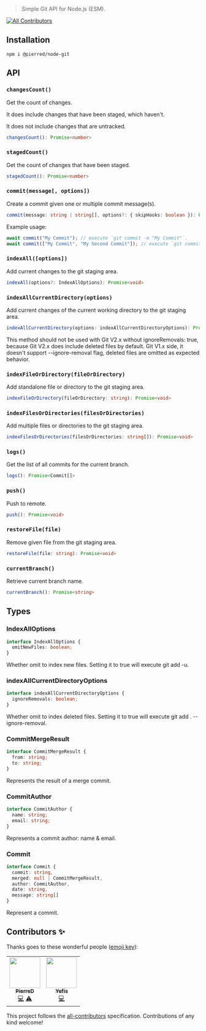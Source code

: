 > Simple Git API for Node.js (ESM).

<!-- ALL-CONTRIBUTORS-BADGE:START - Do not remove or modify this section -->
[![All Contributors](https://img.shields.io/badge/all_contributors-2-orange.svg?style=flat-square)](#contributors-)
<!-- ALL-CONTRIBUTORS-BADGE:END -->

## Installation

```
npm i @pierred/node-git
```

## API

### `changesCount()`
Get the count of changes.

It does include changes that have been staged, which haven't.

It does not include changes that are untracked.

```ts
changesCount(): Promise<number>
```

### `stagedCount()`

Get the count of changes that have been staged.

```ts
stagedCount(): Promise<number>
```

### `commit(message[, options])`
Create a commit given one or multiple commit message(s).

```ts
commit(message: string | string[], options?: { skipHooks: boolean }): Promise<void>
```
Example usage:

```ts
await commit("My Commit"); // execute `git commit -m "My Commit"`.
await commit(["My Commit", "My Second Commit"]); // execute `git commit -m "My Commit" -m "My Second Commit"`.
```

### `indexAll([options])`
Add current changes to the git staging area.

```ts
indexAll(options?: IndexAllOptions): Promise<void>
```
### `indexAllCurrentDirectory(options)`
Add current changes of the current working directory to the git staging area.

```ts
indexAllCurrentDirectory(options: indexAllCurrentDirectoryOptions): Promise<void>
```
This method should not be used with Git V2.x without ignoreRemovals: true, because Git V2.x does include deleted files
by default. Git V1.x side, it doesn't support --ignore-removal flag, deleted files are
omitted as expected behavior.

### `indexFileOrDirectory(fileOrDirectory)`
Add standalone file or directory to the git staging area.

```ts
indexFileOrDirectory(fileOrDirectory: string): Promise<void>
```

### `indexFilesOrDirectories(filesOrDirectories)`
Add multiple files or directories to the git staging area.

```ts
indexFilesOrDirectories(filesOrDirectories: string[]): Promise<void>
```
### `logs()`
Get the list of all commits for the current branch.

```ts
logs(): Promise<Commit[]>
```

### `push()`
Push to remote.

```ts
push(): Promise<void>
```

### `restoreFile(file)`
Remove given file from the git staging area.

```ts
restoreFile(file: string): Promise<void>
```

### `currentBranch()`
Retrieve current branch name.

```ts
currentBranch(): Promise<string>
```

## Types

### IndexAllOptions
```ts
interface IndexAllOptions {
  omitNewFiles: boolean;
}
```
Whether omit to index new files.
Setting it to true will execute git add -u.

### indexAllCurrentDirectoryOptions
```ts
interface indexAllCurrentDirectoryOptions {
  ignoreRemovals: boolean;
}
```
Whether omit to index deleted files.
Setting it to true will execute git add . --ignore-removal.

### CommitMergeResult
```ts
interface CommitMergeResult {
  from: string;
  to: string;
}
```
Represents the result of a merge commit.

### CommitAuthor
```ts
interface CommitAuthor {
  name: string;
  email: string;
}
```
Represents a commit author: name & email.

### Commit
```ts
interface Commit {
  commit: string,
  merged: null | CommitMergeResult,
  author: CommitAuthor,
  date: string,
  message: string[]
}
```
Represent a commit.

## Contributors ✨

Thanks goes to these wonderful people ([emoji key](https://allcontributors.org/docs/en/emoji-key)):

<!-- ALL-CONTRIBUTORS-LIST:START - Do not remove or modify this section -->
<!-- prettier-ignore-start -->
<!-- markdownlint-disable -->
<table>
  <tr>
    <td align="center"><a href="https://github.com/PierreDemailly"><img src="https://avatars.githubusercontent.com/u/39910767?v=4?s=80" width="80px;" alt=""/><br /><sub><b>PierreD</b></sub></a><br /><a href="https://github.com/PierreDemailly/node-git/commits?author=PierreDemailly" title="Code">💻</a> <a href="https://github.com/PierreDemailly/node-git/commits?author=PierreDemailly" title="Tests">⚠️</a></td>
    <td align="center"><a href="https://github.com/SofianD"><img src="https://avatars.githubusercontent.com/u/39944043?v=4?s=80" width="80px;" alt=""/><br /><sub><b>Yefis</b></sub></a><br /><a href="https://github.com/PierreDemailly/node-git/commits?author=SofianD" title="Code">💻</a></td>
  </tr>
</table>

<!-- markdownlint-restore -->
<!-- prettier-ignore-end -->

<!-- ALL-CONTRIBUTORS-LIST:END -->

This project follows the [all-contributors](https://github.com/all-contributors/all-contributors) specification. Contributions of any kind welcome!
